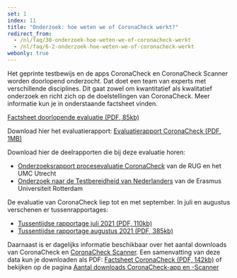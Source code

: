 ```yaml
---
set: 1
index: 11
title: "Onderzoek: hoe weten we of CoronaCheck werkt?"
redirect_from: 
  - /nl/faq/30-onderzoek-hoe-weten-we-of-coronacheck-werkt
  - /nl/faq/6-2-onderzoek-hoe-weten-we-of-coronacheck-werkt
webonly: true
---
```

Het geprinte testbewijs en de apps CoronaCheck en CoronaCheck Scanner worden doorlopend onderzocht. Dat doet een team van experts met verschillende disciplines. Dit gaat zowel om kwantitatief als kwalitatief onderzoek en richt zich op de doelstellingen van CoronaCheck. Meer informatie kun je in onderstaande factsheet vinden.

<a href="/media/Factsheet_doorlopende_evaluatie.pdf" rel="noopener noreferrer" target="_blank">Factsheet doorlopende evaluatie (PDF, 85kb)</a>

Download hier het evaluatierapport: <a href="/media/Evaluatie_CoronaCheck.pdf" rel="noopener noreferrer" target="_blank">Evaluatierapport CoronaCheck (PDF, 1MB)</a>

Download hier de deelrapporten die bij deze evaluatie horen:

- <a href="/media/Onderzoeksrapport_procesevaluatie_CC.pdf" rel="noopener noreferrer" target="_blank">Onderzoeksrapport procesevaluatie CoronaCheck</a> van de RUG en het UMC Utrecht
- <a href="/media/ESHPM_rapport_Onderzoek_Testbereidheid_eindrapport.pdf" rel="noopener noreferrer" target="_blank"> Onderzoek naar de Testbereidheid van Nederlanders</a> van de Erasmus Universiteit Rotterdam

De evaluatie van CoronaCheck liep tot en met september. In juli en augustus verschenen er tussenrapportages:

- <a href="/media/Tussentijdse_rapportage_juli_2021.pdf" rel="noopener noreferrer" target="_blank">Tussentijdse rapportage juli 2021 (PDF, 110kb)</a>
- <a href="/media/Tussentijdse_rapportage_augustus_2021.pdf" rel="noopener noreferrer" target="_blank">Tussentijdse rapportage augustus 2021 (PDF, 385kb)</a>

Daarnaast is er dagelijks informatie beschikbaar over het aantal downloads van CoronaCheck en [CoronaCheck Scanner](/scanner). Een samenvatting van deze data kun je downloaden als PDF: <a href="/media/Factsheet_CoronaCheck_latest.pdf" rel="noopener noreferrer" target="_blank">Factsheet CoronaCheck (PDF, 142kb)</a> of bekijken op de pagina [Aantal downloads CoronaCheck-app en -Scanner](/nl/faq/1-13-actuele-downloadcijfers/)
